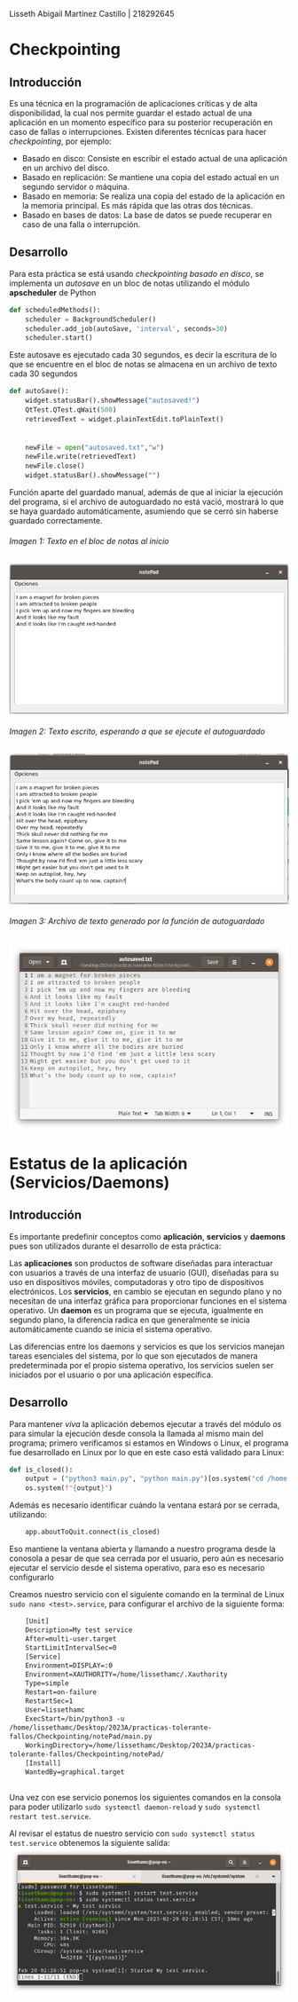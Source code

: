 Lisseth Abigail Martínez Castillo | 218292645
# Checkpointing
## Introducción
Es una técnica en la programación de aplicaciones críticas y de alta disponibilidad, la cual nos permite guardar el estado actual de una aplicación en un momento específico para su posterior recuperación en caso de fallas o interrupciones.
Existen diferentes técnicas para hacer *checkpointing*, por ejemplo:
* Basado en disco: Consiste en escribir el estado actual de una aplicación en un archivo del disco.
* Basado en replicación: Se mantiene una copia del estado actual en un segundo servidor o máquina.
* Basado en memoria: Se realiza una copia del estado de la aplicación en la memoria principal. Es más rápida que las otras dos técnicas.
* Basado en bases de datos: La base de datos se puede recuperar en caso de una falla o interrupción.

## Desarrollo
Para esta práctica se está usando *checkpointing basado en disco*, se implementa un *autosave* en un bloc de notas utilizando el módulo **apscheduler** de Python

```python
def scheduledMethods():
    scheduler = BackgroundScheduler()
    scheduler.add_job(autoSave, 'interval', seconds=30)
    scheduler.start()
```
Este autosave es ejecutado cada 30 segundos, es decir la escritura de lo que se encuentre en el bloc de notas se almacena en un archivo de texto cada 30 segundos

```python
def autoSave():
    widget.statusBar().showMessage("autosaved!")
    QtTest.QTest.qWait(500)
    retrievedText = widget.plainTextEdit.toPlainText()
  

    newFile = open("autosaved.txt","w")
    newFile.write(retrievedText)
    newFile.close()
    widget.statusBar().showMessage("")
```
Función aparte del guardado manual, además de que al iniciar la ejecución del programa, si el archivo de autoguardado no está vació, mostrará lo que se haya guardado automáticamente, asumiendo que se cerró sin haberse guardado correctamente.

###### Imagen 1: Texto en el bloc de notas al inicio
![img1](https://github.com/lissethamc/practicas-tolerante-fallos/blob/main/Checkpointing/notePad/img1.png)

###### Imagen 2: Texto escrito, esperando a que se ejecute el autoguardado
![img2](https://github.com/lissethamc/practicas-tolerante-fallos/blob/main/Checkpointing/notePad/img2.png)

###### Imagen 3: Archivo de texto generado por la función de autoguardado
![img1](https://github.com/lissethamc/practicas-tolerante-fallos/blob/main/Checkpointing/notePad/img3.png)

# Estatus de la aplicación (Servicios/Daemons)

## Introducción

Es importante predefinir conceptos como **aplicación**, **servicios** y **daemons** pues son utilizados durante el desarrollo de esta práctica:

Las **aplicaciones** son productos de software diseñadas para interactuar con usuarios a través de una interfaz de usuario (GUI), diseñadas para su 
uso en dispositivos móviles, computadoras y otro tipo de dispositivos electrónicos. Los **servicios**, en cambio se ejecutan en segundo plano y no necesitan 
de una interfaz gráfica para proporcionar funciones en el sistema operativo. Un **daemon** es un programa que se ejecuta, igualmente en segundo plano, la diferencia radica
en que generalmente se inicia automáticamente cuando se inicia el sistema operativo. 

Las diferencias entre los daemons y servicios es que los servicios manejan tareas esenciales del sistema, por lo que son ejecutados de manera predeterminada por
el propio sistema operativo, los servicios suelen ser iniciados por el usuario o por una aplicación específica.

## Desarrollo

Para mantener *viva* la aplicación debemos ejecutar a través del módulo *os* para simular la ejecución desde consola la llamada al mismo main del programa; primero verificamos si estamos en Windows o Linux, el programa fue desarrollado en Linux por lo que en este caso está validado para Linux:

```python
def is_closed():
    output = ("python3 main.py", "python main.py")[os.system("cd /home > nul 2>nul")] 
    os.system(f"{output}")
```
Además es necesario identificar cuándo la ventana estará por se cerrada, utilizando:
 
    
```python
    app.aboutToQuit.connect(is_closed)
```

Eso mantiene la ventana abierta y llamando a nuestro programa desde la conosola a pesar de que sea cerrada por el usuario, pero aún es necesario ejecutar el servicio desde el sistema operativo, para eso es necesario configurarlo

Creamos nuestro servicio con el siguiente comando en la terminal de Linux `sudo nano <test>.service`, para configurar el archivo de la siguiente forma:

```systemd
    [Unit]
    Description=My test service
    After=multi-user.target
    StartLimitIntervalSec=0
    [Service]
    Environment=DISPLAY=:0
    Environment=XAUTHORITY=/home/lissethamc/.Xauthority
    Type=simple
    Restart=on-failure
    RestartSec=1
    User=lissethamc
    ExecStart=/bin/python3 -u /home/lissethamc/Desktop/2023A/practicas-tolerante-fallos/Checkpointing/notePad/main.py
    WorkingDirectory=/home/lissethamc/Desktop/2023A/practicas-tolerante-fallos/Checkpointing/notePad/
    [Install]
    WantedBy=graphical.target


```
Una vez con ese servicio ponemos los siguientes comandos en la consola para poder utilizarlo 
`sudo systemctl daemon-reload` y
`sudo systemctl restart test.service`.

Al revisar el estatus de nuestro servicio con `sudo systemctl status test.service` obtenemos la siguiente salida:
![img4](https://github.com/lissethamc/practicas-tolerante-fallos/blob/main/Checkpointing/notePad/img4.png)


